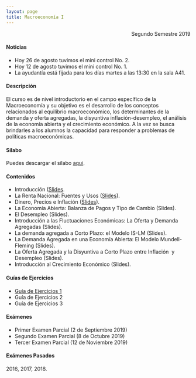 ```yaml
---
layout: page
title: Macroeconomía I
---
```


<div style="text-align: right"> Segundo Semestre 2019 </div>

#### Noticias

- Hoy 26 de agosto tuvimos el mini control No. 2.
- Hoy 12 de agosto tuvimos el mini control No. 1.
- La ayudantía está fijada para los días martes a las 13:30 en la sala A41.

#### Descripción

El curso es de nivel introductorio en el campo específico de la Macroeconomía y su objetivo es el desarrollo de los conceptos relacionados al equilibrio macroeconómico, los determinantes de la demanda y oferta agregadas, la disyuntiva inflación-desempleo, el análisis de la economía abierta y el crecimiento económico. A la vez se busca brindarles a los alumnos la capacidad para responder a problemas de políticas macroeconómicas.

#### Sílabo

Puedes descargar el sílabo [aqui](https://www.dropbox.com/s/etssarfsg119s8t/MacroI_IC_2019.pdf?dl=1).

#### Contenidos

- Introducción ([Slides](https://www.dropbox.com/s/8aznlhuye4s5sj6/Capitulo%201%20Handout.pdf?dl=1).
- La Renta Nacional: Fuentes y Usos ([Slides](https://www.dropbox.com/s/i8rj0w1vpp3nlg2/Capitulo%202%20Handout.pdf?dl=1)).
- Dinero, Precios e Inflación ([Slides](https://www.dropbox.com/s/8qtzhbfimn4nwzs/Capitulo%203%20Handout.pdf?dl=1)).
- La Economía Abierta: Balanza de Pagos y Tipo de Cambio (Slides).
- El Desempleo (Slides).
- Introducción a las Fluctuaciones Económicas: La Oferta y Demanda Agregadas (Slides).
- La demanda agregada a Corto Plazo: el Modelo IS-LM (Slides).
- La Demanda Agregada en una Economía Abierta: El Modelo Mundell-Fleming (Slides).
- La Oferta Agregada y la Disyuntiva a Corto Plazo entre Inflación  y Desempleo (Slides).
- Introducción al Crecimiento Económico (Slides).

#### Guías de Ejercicios

- [Guía de Ejercicios 1](https://www.dropbox.com/s/hdkce2ygxe1ljle/Guia%20Ejercicios%201.pdf?dl=1)
- Guía de Ejercicios 2
- Guía de Ejercicios 3

#### Exámenes

- Primer Examen Parcial (2 de Septiembre 2019)
- Segundo Examen Parcial (8 de Octubre 2019)
- Tercer Examen Parcial (12 de Noviembre 2019)

#### Exámenes Pasados

2016, 2017, 2018.